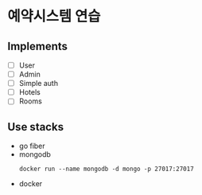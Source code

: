 # 예약시스템 연습

## Implements

- [ ] User
- [ ] Admin
- [ ] Simple auth
- [ ] Hotels
- [ ] Rooms

## Use stacks

- go fiber
- mongodb
  ```
  docker run --name mongodb -d mongo -p 27017:27017
  ```
- docker
